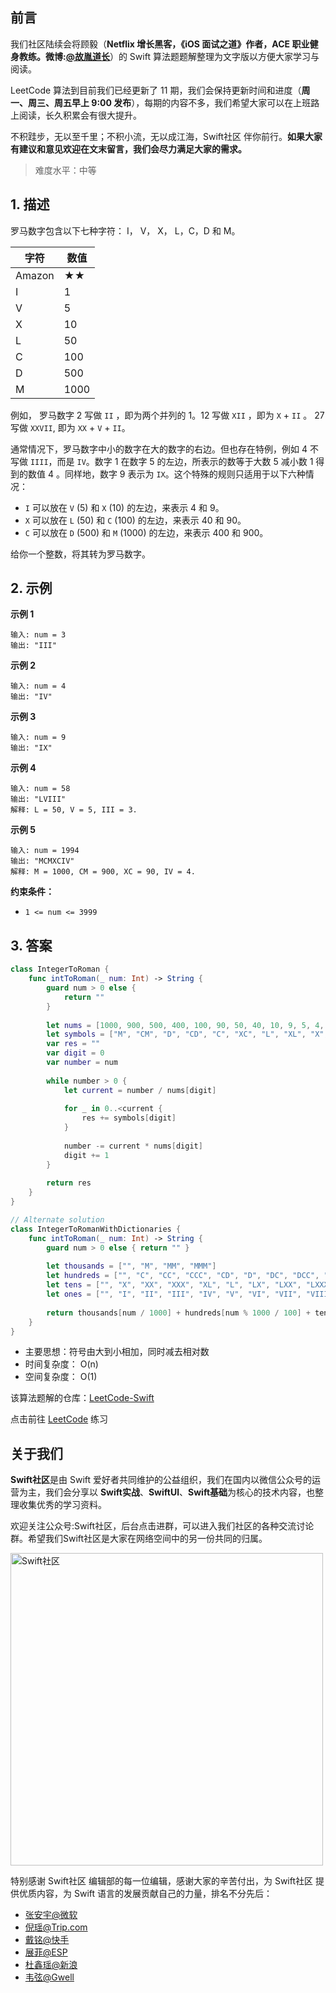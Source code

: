 ## 前言

我们社区陆续会将顾毅（**Netflix 增长黑客，《iOS 面试之道》作者，ACE 职业健身教练。微博:[@故胤道长](https://m.weibo.cn/u/1827884772 "@故胤道长")**）的 Swift 算法题题解整理为文字版以方便大家学习与阅读。

LeetCode 算法到目前我们已经更新了 11 期，我们会保持更新时间和进度（**周一、周三、周五早上 9:00 发布**），每期的内容不多，我们希望大家可以在上班路上阅读，长久积累会有很大提升。

不积跬步，无以至千里；不积小流，无以成江海，Swift社区 伴你前行。**如果大家有建议和意见欢迎在文末留言，我们会尽力满足大家的需求。**

> 难度水平：中等

## 1. 描述

罗马数字包含以下七种字符： I， V， X， L，C，D 和 M。

字符 | 数值 
----|------
Amazon | ★★ 
I | 1 
V | 5 
X | 10 
L | 50
C | 100
D | 500 
M | 1000

例如， 罗马数字 2 写做 `II` ，即为两个并列的 1。12 写做 `XII` ，即为 `X` + `II` 。 27 写做  `XXVII`, 即为 `XX` + `V` + `II`。

通常情况下，罗马数字中小的数字在大的数字的右边。但也存在特例，例如 4 不写做 `IIII`，而是 `IV`。数字 1 在数字 5 的左边，所表示的数等于大数 5 减小数 1 得到的数值 4 。同样地，数字 9 表示为 `IX`。这个特殊的规则只适用于以下六种情况：

* `I` 可以放在 `V` (5) 和 `X` (10) 的左边，来表示 4 和 9。
* `X` 可以放在 `L` (50) 和 `C` (100) 的左边，来表示 40 和 90。 
* `C` 可以放在 `D` (500) 和 `M` (1000) 的左边，来表示 400 和 900。

给你一个整数，将其转为罗马数字。

## 2. 示例

**示例 1**

```
输入: num = 3
输出: "III"
```

**示例 2**

```
输入: num = 4
输出: "IV"
```

**示例 3**

```
输入: num = 9
输出: "IX"
```

**示例 4**

```
输入: num = 58
输出: "LVIII"
解释: L = 50, V = 5, III = 3.
```

**示例 5**

```
输入: num = 1994
输出: "MCMXCIV"
解释: M = 1000, CM = 900, XC = 90, IV = 4.
```

**约束条件：**

  - `1 <= num <= 3999`
  

## 3. 答案

```swift
class IntegerToRoman {
    func intToRoman(_ num: Int) -> String {
        guard num > 0 else {
            return ""
        }
        
        let nums = [1000, 900, 500, 400, 100, 90, 50, 40, 10, 9, 5, 4, 1]
        let symbols = ["M", "CM", "D", "CD", "C", "XC", "L", "XL", "X", "IX", "V", "IV", "I"]
        var res = ""
        var digit = 0
        var number = num
        
        while number > 0 {
            let current = number / nums[digit]
            
            for _ in 0..<current {
                res += symbols[digit]
            }
            
            number -= current * nums[digit]
            digit += 1
        }
        
        return res
    }
}

// Alternate solution
class IntegerToRomanWithDictionaries {
    func intToRoman(_ num: Int) -> String {
        guard num > 0 else { return "" }
        
        let thousands = ["", "M", "MM", "MMM"]
        let hundreds = ["", "C", "CC", "CCC", "CD", "D", "DC", "DCC", "DCCC", "CM"]
        let tens = ["", "X", "XX", "XXX", "XL", "L", "LX", "LXX", "LXXX", "XC"]
        let ones = ["", "I", "II", "III", "IV", "V", "VI", "VII", "VIII", "IX"]
        
        return thousands[num / 1000] + hundreds[num % 1000 / 100] + tens[num % 100 / 10] + ones[num % 10]
    }
}
```

* 主要思想：符号由大到小相加，同时减去相对数
* 时间复杂度： O(n)
* 空间复杂度： O(1)

该算法题解的仓库：[LeetCode-Swift](https://github.com/soapyigu/LeetCode-Swift "LeetCode-Swift")

点击前往 [LeetCode](https://leetcode.com/problems/integer-to-roman "LeetCode") 练习

## 关于我们

**Swift社区**是由 Swift 爱好者共同维护的公益组织，我们在国内以微信公众号的运营为主，我们会分享以 **Swift实战**、**SwiftUl**、**Swift基础**为核心的技术内容，也整理收集优秀的学习资料。

欢迎关注公众号:Swift社区，后台点击进群，可以进入我们社区的各种交流讨论群。希望我们Swift社区是大家在网络空间中的另一份共同的归属。

<img width="500" alt="Swift社区" src="https://user-images.githubusercontent.com/24238160/132703149-34121c6c-fd18-491c-a697-58a0fabf3060.png">

特别感谢 Swift社区 编辑部的每一位编辑，感谢大家的辛苦付出，为 Swift社区 提供优质内容，为 Swift 语言的发展贡献自己的力量，排名不分先后：

* [张安宇@微软](https://blog.csdn.net/mobanchengshuang "张安宇")
* [倪瑶@Trip.com](https://github.com/niyaoyao "倪瑶")
* [戴铭@快手](https://ming1016.github.io "戴铭")
* [展菲@ESP](https://github.com/fanbaoying "展菲")
* [杜鑫瑶@新浪](https://weibo.com/u/3878455011 "杜鑫瑶")
* [韦弦@Gwell](https://www.jianshu.com/u/855d6ea2b3d1 "韦弦")

